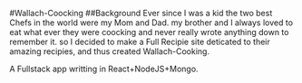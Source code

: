 ﻿#Wallach-Coocking
 ##Background
Ever since I was a kid the two best Chefs in the world were my Mom and Dad. my brother and I always loved to eat what ever they were coocking and never really wrote anything down to remember it.
so I decided to make a Full Recipie site deticated to their amazing recipies, and thus created Wallach-Cooking.

A Fullstack app writting in React+NodeJS+Mongo.
